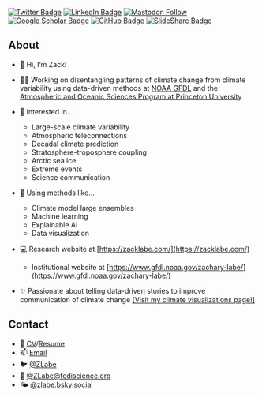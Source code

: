 [![Twitter Badge](https://img.shields.io/twitter/follow/ZLabe?style=social)](https://twitter.com/zlabe)
[![LinkedIn Badge](https://img.shields.io/badge/My-LinkedIn-blue)](https://www.linkedin.com/in/zacharylabe)
[![Mastodon Follow](https://img.shields.io/mastodon/follow/109287688894858993?domain=https%3A%2F%2Ffediscience.org&label=%40ZLabe%40fediscience.org&style=social)](https://fediscience.org/@ZLabe)
[![Google Scholar Badge](https://img.shields.io/badge/Google-Scholar-blue)](https://scholar.google.com/citations?user=E6cJPWcAAAAJ&hl=en&oi=sra)
[![GitHub Badge](https://img.shields.io/github/followers/zmlabe?style=social)](https://github.com/zmlabe)
[![SlideShare Badge](https://img.shields.io/badge/My-SlideShare-blue)](https://www.slideshare.net/ZacharyLabe)

## About
+ 👋 Hi, I’m Zack!
+ 👨‍💻 Working on disentangling patterns of climate change from climate variability using data-driven methods at [NOAA GFDL](https://www.gfdl.noaa.gov/) and the [Atmospheric and Oceanic Sciences Program at Princeton University](https://aos.princeton.edu/)
+ 👀 Interested in...
  + Large-scale climate variability 
  + Atmospheric teleconnections
  + Decadal climate prediction
  + Stratosphere-troposphere coupling 
  + Arctic sea ice 
  + Extreme events 
  + Science communication
+ 🔨 Using methods like...
  + Climate model large ensembles 
  + Machine learning
  + Explainable AI
  + Data visualization
+ 💻 Research website at [https://zacklabe.com/](https://zacklabe.com/)
  + Institutional website at [https://www.gfdl.noaa.gov/zachary-labe/](https://www.gfdl.noaa.gov/zachary-labe/)

+ ✨ Passionate about telling data-driven stories to improve communication of climate change [[Visit my climate visualizations page!]](https://zacklabe.com/arctic-sea-ice-figures/)

## Contact
+ 📄 [CV](https://github.com/zmlabe/ZLabe_CV/blob/master/ZLabe_CV.pdf)/[Resume](https://github.com/zmlabe/ZLabe_Resume/blob/main/ZLabe_Resume.pdf)
+ 📫 [Email](mailto:zachary.labe@noaa.gov)
+ 🐦 [@ZLabe](https://twitter.com/zlabe/)
+ 🐘 [@ZLabe@fediscience.org](https://fediscience.org/@ZLabe)
+ 🌤️ [@zlabe.bsky.social](https://bsky.app/profile/zlabe.bsky.social)
